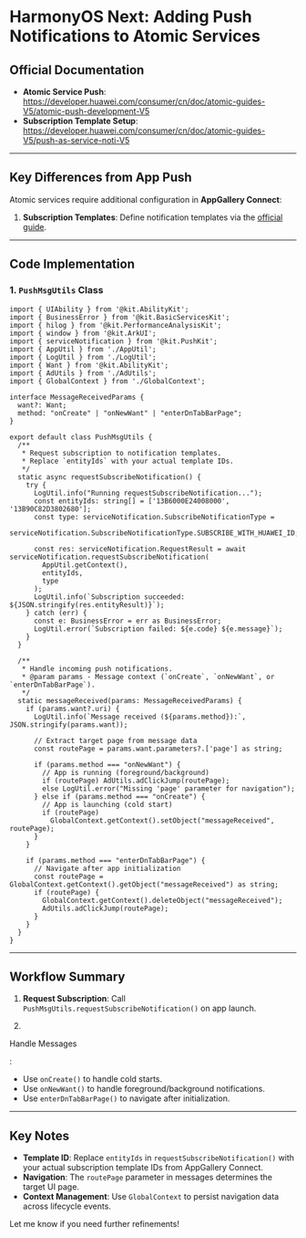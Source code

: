 # HarmonyOS Next: Adding Push Notifications to Atomic Services

## Official Documentation

- **Atomic Service Push**: https://developer.huawei.com/consumer/cn/doc/atomic-guides-V5/atomic-push-development-V5
- **Subscription Template Setup**: https://developer.huawei.com/consumer/cn/doc/atomic-guides-V5/push-as-service-noti-V5

------

## Key Differences from App Push

Atomic services require additional configuration in **AppGallery Connect**:

1. **Subscription Templates**: Define notification templates via the [official guide](https://developer.huawei.com/consumer/cn/doc/atomic-guides-V5/push-as-service-noti-V5).

------

## Code Implementation

### 1. `PushMsgUtils` Class

```
import { UIAbility } from '@kit.AbilityKit';
import { BusinessError } from '@kit.BasicServicesKit';
import { hilog } from '@kit.PerformanceAnalysisKit';
import { window } from '@kit.ArkUI';
import { serviceNotification } from '@kit.PushKit';
import { AppUtil } from './AppUtil';
import { LogUtil } from './LogUtil';
import { Want } from '@kit.AbilityKit';
import { AdUtils } from './AdUtils';
import { GlobalContext } from './GlobalContext';

interface MessageReceivedParams {
  want?: Want;
  method: "onCreate" | "onNewWant" | "enterDnTabBarPage";
}

export default class PushMsgUtils {
  /**
   * Request subscription to notification templates.
   * Replace `entityIds` with your actual template IDs.
   */
  static async requestSubscribeNotification() {
    try {
      LogUtil.info("Running requestSubscribeNotification...");
      const entityIds: string[] = ['13B6000E24008000', '13B90C82D3802680'];
      const type: serviceNotification.SubscribeNotificationType =
        serviceNotification.SubscribeNotificationType.SUBSCRIBE_WITH_HUAWEI_ID;
      
      const res: serviceNotification.RequestResult = await serviceNotification.requestSubscribeNotification(
        AppUtil.getContext(),
        entityIds,
        type
      );
      LogUtil.info(`Subscription succeeded: ${JSON.stringify(res.entityResult)}`);
    } catch (err) {
      const e: BusinessError = err as BusinessError;
      LogUtil.error(`Subscription failed: ${e.code} ${e.message}`);
    }
  }

  /**
   * Handle incoming push notifications.
   * @param params - Message context (`onCreate`, `onNewWant`, or `enterDnTabBarPage`).
   */
  static messageReceived(params: MessageReceivedParams) {
    if (params.want?.uri) {
      LogUtil.info(`Message received (${params.method}):`, JSON.stringify(params.want));

      // Extract target page from message data
      const routePage = params.want.parameters?.['page'] as string;

      if (params.method === "onNewWant") {
        // App is running (foreground/background)
        if (routePage) AdUtils.adClickJump(routePage);
        else LogUtil.error("Missing 'page' parameter for navigation");
      } else if (params.method === "onCreate") {
        // App is launching (cold start)
        if (routePage) 
          GlobalContext.getContext().setObject("messageReceived", routePage);
      }
    }

    if (params.method === "enterDnTabBarPage") {
      // Navigate after app initialization
      const routePage = GlobalContext.getContext().getObject("messageReceived") as string;
      if (routePage) {
        GlobalContext.getContext().deleteObject("messageReceived");
        AdUtils.adClickJump(routePage);
      }
    }
  }
}
```

------

## Workflow Summary

1. **Request Subscription**: Call `PushMsgUtils.requestSubscribeNotification()` on app launch.

2. 

   Handle Messages

   :

   - Use `onCreate()` to handle cold starts.
   - Use `onNewWant()` to handle foreground/background notifications.
   - Use `enterDnTabBarPage()` to navigate after initialization.

------

## Key Notes

- **Template ID**: Replace `entityIds` in `requestSubscribeNotification()` with your actual subscription template IDs from AppGallery Connect.
- **Navigation**: The `routePage` parameter in messages determines the target UI page.
- **Context Management**: Use `GlobalContext` to persist navigation data across lifecycle events.

Let me know if you need further refinements!
